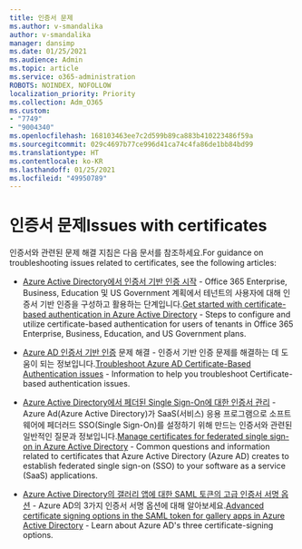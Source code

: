 ```yaml
---
title: 인증서 문제
ms.author: v-smandalika
author: v-smandalika
manager: dansimp
ms.date: 01/25/2021
ms.audience: Admin
ms.topic: article
ms.service: o365-administration
ROBOTS: NOINDEX, NOFOLLOW
localization_priority: Priority
ms.collection: Adm_O365
ms.custom:
- "7749"
- "9004340"
ms.openlocfilehash: 168103463ee7c2d599b89ca883b410223486f59a
ms.sourcegitcommit: 029c4697b77ce996d41ca74c4fa86de1bb84bd99
ms.translationtype: HT
ms.contentlocale: ko-KR
ms.lasthandoff: 01/25/2021
ms.locfileid: "49950789"
---
```

# <a name="issues-with-certificates"></a><span data-ttu-id="1dbe6-102">인증서 문제</span><span class="sxs-lookup"><span data-stu-id="1dbe6-102">Issues with certificates</span></span>

<span data-ttu-id="1dbe6-103">인증서와 관련된 문제 해결 지침은 다음 문서를 참조하세요.</span><span class="sxs-lookup"><span data-stu-id="1dbe6-103">For guidance on troubleshooting issues related to certificates, see the following articles:</span></span>

- <span data-ttu-id="1dbe6-104">[Azure Active Directory에서 인증서 기반 인증 시작](https://docs.microsoft.com/azure/active-directory/authentication/active-directory-certificate-based-authentication-get-started)  - Office 365 Enterprise, Business, Education 및 US Government 계획에서 테넌트의 사용자에 대해 인증서 기반 인증을 구성하고 활용하는 단계입니다.</span><span class="sxs-lookup"><span data-stu-id="1dbe6-104">[Get started with certificate-based authentication in Azure Active Directory](https://docs.microsoft.com/azure/active-directory/authentication/active-directory-certificate-based-authentication-get-started)  - Steps to configure and utilize certificate-based authentication for users of tenants in Office 365 Enterprise, Business, Education, and US Government plans.</span></span>

- <span data-ttu-id="1dbe6-105">[Azure AD 인증서 기반 인증](https://docs.microsoft.com/troubleshoot/azure/active-directory/certificate-based-authenticate-issue) 문제 해결 - 인증서 기반 인증 문제를 해결하는 데 도움이 되는 정보입니다.</span><span class="sxs-lookup"><span data-stu-id="1dbe6-105">[Troubleshoot Azure AD Certificate-Based Authentication issues](https://docs.microsoft.com/troubleshoot/azure/active-directory/certificate-based-authenticate-issue)  - Information to help you troubleshoot Certificate-based authentication issues.</span></span>

- <span data-ttu-id="1dbe6-106">[Azure Active Directory에서 페더된 Single Sign-On에 대한 인증서 관리](https://docs.microsoft.com/azure/active-directory/manage-apps/manage-certificates-for-federated-single-sign-on)  - Azure Ad(Azure Active Directory)가 SaaS(서비스) 응용 프로그램으로 소프트웨어에 페더러드 SSO(Single Sign-On)를 설정하기 위해 만드는 인증서와 관련된 일반적인 질문과 정보입니다.</span><span class="sxs-lookup"><span data-stu-id="1dbe6-106">[Manage certificates for federated single sign-on in Azure Active Directory](https://docs.microsoft.com/azure/active-directory/manage-apps/manage-certificates-for-federated-single-sign-on)  - Common questions and information related to certificates that Azure Active Directory (Azure AD) creates to establish federated single sign-on (SSO) to your software as a service (SaaS) applications.</span></span>

- <span data-ttu-id="1dbe6-107">[Azure Active Directory의 갤러리 앱에 대한 SAML 토큰의 고급 인증서 서명 옵션](https://docs.microsoft.com/azure/active-directory/manage-apps/certificate-signing-options) - Azure AD의 3가지 인증서 서명 옵션에 대해 알아보세요.</span><span class="sxs-lookup"><span data-stu-id="1dbe6-107">[Advanced certificate signing options in the SAML token for gallery apps in Azure Active Directory](https://docs.microsoft.com/azure/active-directory/manage-apps/certificate-signing-options)  - Learn about Azure AD's three certificate-signing options.</span></span>
